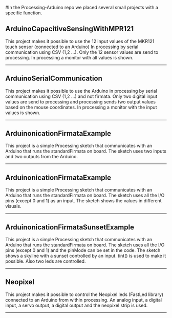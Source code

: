 #In the Processing-Arduino repo we placed several small projects with a specific function. ## ArduinoCapacitiveSensingWithMPR121 
This project makes it possible to use the 12 input values of the MKR121 touch sensor (connected to an Arduino) In processing by serial communication using CSV (1,2 …).  Only the 12 sensor values are send to processing. In processing a monitor with all values is shown. 
---## ArduinoSerialCommunication
 This project makes it possible to use the Arduino in processing by serial communication using CSV (1,2 …) and not firmata.  Only two digital input values are send to processing and processing sends two output values based on the mouse coordinates. In processing a monitor with the input values is shown.
 ---## ArduinonicationFirmataExample
This project is a simple Processing sketch that communicates with an Arduino that runs the standardFirmata on board.  The sketch uses two inputs and two outputs from the Arduino.  
---## ArduinonicationFirmataExample
This project is a simple Processing sketch that communicates with an Arduino that runs the standardFirmata on board.  The sketch uses all the I/O pins (except 0 and 1)  as an input. The sketch shows the values in different visuals.  
---## ArduinonicationFirmataSunsetExample
This project is a simple Processing sketch that communicates with an Arduino that runs the standardFirmata on board.  The sketch uses all the I/O pins (except 0 and 1)  and the pinMode can be set in the code. The sketch shows a skyline with a sunset controlled by an input. tint() is used to make it possible.  Also two leds are controlled.
---  ## Neopixel
This project makes it possible to control the Neopixel leds (FastLed library) connected to an Arduino from within processing. An analog input, a digital input, a servo output, a digital output and the neopixel strip is used.  
---